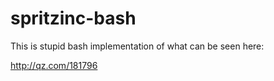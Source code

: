 spritzinc-bash
==============

This is stupid bash implementation of what can be seen here:

http://qz.com/181796
